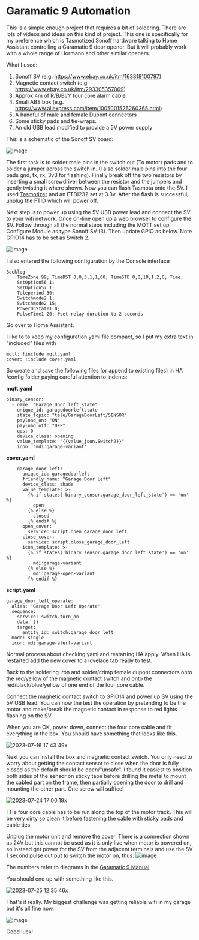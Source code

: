 # Garamatic 9 Automation 

This is a simple enough project that requires a bit of soldering. There are lots of videos and ideas on this kind of project. This one is specifically for my preference which is Tasmotized Sonoff hardware talking to Home Assistant controlling a Garamatic 9 door opener. But it will probably work with a whole range of Hormann and other similar openers.

What I used:
1. Sonoff SV (e.g. https://www.ebay.co.uk/itm/163818100797)
2. Magnetic contact switch (e.g. https://www.ebay.co.uk/itm/293305357069)
3. Approx 4m of R/B/Bl/Y four core alarm cable
4. Small ABS box (e.g. https://www.aliexpress.com/item/1005001526260365.html)
5. A handful of male and female Dupont connectors
6. Some sticky pads and tie-wraps.
7. An old USB lead modified to provide a 5V power supply

This is a schematic of the Sonoff SV board:

![image](https://github.com/PhillyGilly/Garamatic9Automation/assets/56273663/09a391b0-f4af-4da9-adb9-28a977036b34)

The first task is to solder male pins in the switch out (To motor) pads and to solder a jumper across the switch in.
(I also solder male pins into the four pads gnd, tx, rx, 3v3 for flashing). Finally break off the two resistors by inserting a small screwdriver between the resistor and the jumpers and gently twisting it where shown.
Now you can flash Tasmota onto the SV.  I used <a href="https://github.com/tasmota/tasmotizer">Tasmotizer</a> and an FTDI232 set at 3.3v. After the flash is successful, unplug the FTID which will power off.

Next step is to power up using the 5V USB power lead and connect the SV to your wifi network. Once on-line open up a web browser to configure the SV. Follow through all the normal steps including the MQTT set up. Configure Module as type Sonoff SV (3).  Then update GPIO as below. Note GPIO14 has to be set as Switch 2.

![image](https://github.com/user-attachments/assets/70de7384-ffdc-49f0-95de-d9eda544746a)

I also entered the following configuration by the Console interface

```
Backlog
    TimeZone 99; TimeDST 0,0,3,1,1,60; TimeSTD 0,0,10,1,2,0; Time;
    SetOption56 1;
    SetOption57 1;
    Teleperiod 30;
    Switchmode2 1;
    Switchmode2 15;
    PowerOnState1 0;
    PulseTime1 20; #set relay duration to 2 seconds
 ```

Go over to Home Assistant.  

I like to to keep my configuration.yaml file compact, so I put my extra text in "included" files with 
```
mqtt: !include mqtt.yaml
cover: !include cover.yaml
```
So create and save the following files (or append to existing files) in HA /config folder paying careful attention to indents:

**mqtt.yaml**
```
binary_sensor:
  - name: "Garage Door left state"
    unique_id: garagedoorleftstate
    state_topic: "tele/GarageDoorLeft/SENSOR"
    payload_on: "ON"
    payload_off: "OFF"
    qos: 0
    device_class: opening  
    value_template: "{{value_json.Switch2}}"
    icon: "mdi:garage-variant"
```
**cover.yaml**
```
    garage_door_left:
      unique_id: garagedoorleft
      friendly_name: "Garage Door Left"
      device_class: shade
      value_template: >-
        {% if states('binary_sensor.garage_door_left_state') == 'on' %}
          open
        {% else %}
          closed
        {% endif %}
      open_cover:
        service: script.open_garage_door_left
      close_cover:
        service: script.close_garage_door_left
      icon_template: >-
        {% if states('binary_sensor.garage_door_left_state') == 'on' %}
          mdi:garage-variant
        {% else %}
          mdi:garage-open-variant
        {% endif %}
```

**script.yaml**
```
garage_door_left_operate:
  alias: 'Garage Door Left Operate'
  sequence:
  - service: switch.turn_on
    data: {}
    target:
      entity_id: switch.garage_door_left
  mode: single
  icon: mdi:garage-alert-variant
```

Normal process about checking yaml and restarting HA apply. When HA is restarted add the new cover to a lovelace tab ready to test.

Back to the soldering iron and solder/crimp female dupont connectors onto the red/yellow of the magnetic contact switch and onto the red/black/blue/yellow of one end of the four core cable.

Connect the magnetic contact switch to GPIO14 and power up SV using the 5V USB lead.  You can now the test the operation by pretending to be the motor and make/break the magnetic contact in response to red lights flashing on the SV.

When you are OK, power down, connect the four core cable and fit everything in the box. You should have something that looks like this.

![2023-07-16 17 43 49x](https://github.com/PhillyGilly/Garamatic9Automation/assets/56273663/bd16d2fe-29dd-4a0b-bd67-7669949a43f3)

Next you can install the box and magnetic contact switch. You only need to worry about getting the contact sensor to close when the door is fully closed as the default should be open/"unsafe". I found it easiest to position both sides of the sensor on sticky tape before drilling the metal to mount the cabled part on the frame, then partially opening the door to drill and mounting the other part. One screw will suffice!

![2023-07-24 17 00 19x](https://github.com/PhillyGilly/Garamatic9Automation/assets/56273663/098fa4fd-3d8b-4336-b9f3-d3958ec3d1ca)

THe four core cable has to be run along the top of the motor track. This will be very dirty so clean it before fastening the cable with sticky pads and cable ties.

Unplug the motor unit and remove the cover. There is a connection shown as 24V but this cannot be used as it is only live when motor is powered on, so instead get power for the SV from the adjacent terminals and use the SV 1 second pulse out put to switch the motor on, thus:
![image](https://github.com/PhillyGilly/Garamatic9Automation/assets/56273663/80e6e218-3657-4db0-88ea-fe7885d8749b)

The numbers refer to diagrams in the <a href="https://www.garador.co.uk/media/files/fitting-instructions/garamatic-9.pdf"> Garamatic 9 Manual</a>.

You should end up with something like this.

![2023-07-25 12 35 46x](https://github.com/PhillyGilly/Garamatic9Automation/assets/56273663/fed90791-c61b-4542-bea2-669d2d4e83a3)

That's it really. My biggest challenge was getting reliable wifi in my garage but it's all fine now.

![image](https://github.com/PhillyGilly/Garamatic9Automation/assets/56273663/df1b7456-3a14-4253-b02d-e36cab69d846)

Good luck!
